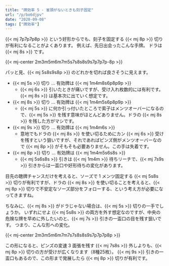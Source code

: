 ```yaml
---
title: "牌効率 5 - 雀頭がないときも刻子固定"
url: "/p/bo6djpv"
date: "2020-09-08"
tags: ["牌効率"]
---
```


{{< mj 7p7p7p8p >}} という好形からでも、刻子を固定する {{< mj 8p >}} 切りが有利になることがよくあります。
例えば、先日出会ったこんな手牌。
ドラは {{< mj 8s >}} です。

{{< mj-center 2m3m5m6m7m5s7s8s8s9s7p7p7p-8p >}}

パッと見、{{< mj 5s8s9s8p >}} のどれかを切れば良さそうに見えます。

- {{< mj 5s >}} 切り ... 有効牌は {{< mj 1m4m8s6p8p9p >}}
    - {{< mj 6s >}} 引いたときが痛いですが、受け入れ枚数的には有利です。{{< mj 8s >}} は基本次に出ていく想定です。
- {{< mj 8s >}} 切り ... 有効牌は {{< mj 1m4m5s6p8p9p >}}
    - {{< mj 5s >}} に何か引っ付いたところで索子はメンツオーバーになるので、{{< mj 5s >}} を残す意味がほとんどありません。ドラの {{< mj 8s >}} を残した方がマシです。
- {{< mj 9s >}} 切り ... 有効牌は {{< mj 1m4m6s >}}
    - 意地でもドラの {{< mj 8s >}} を使い切るためにカン {{< mj 6s >}} 受けを残すという狙いですが、それであればピンズ側がメンツオーバーなので {{< mj 8p >}} がそもそも必要ありません。この手は失着です。
- {{< mj 8p >}} 切り ... 有効牌は {{< mj 1m4m5s6s8s >}}
    - {{< mj 5s6s8s >}} 引きは {{< mj 1m4m >}} 待ちリーチで、{{< mj 7s9s >}} 引きからは一盃口や好形待ちの変化があります。

目先の聴牌チャンスだけを考えると、ソーズで 1 メンツ固定する {{< mj 5s8s >}} 切りが有利ですが、ドラの {{< mj 8s >}} を使い切ることを考えると、{{< mj 8p >}} 切りで不安定なソーズ部分をフォローする、という考え方が必要になってきますね。

ちなみに、{{< mj 8s >}} がドラじゃない場合は、{{< mj 5s >}} 切りの一手でしょうか。
いずれにせよ {{< mj 5s8s >}} の両方を外す想定なのですが、中央の危険な牌を早めに外したいのと、{{< mj 7s >}} 引きの一盃口の目を残す狙いです。
つまり、こんな形への変化。

{{< mj-center 2m3m5m6m7m7s7s8s8s9s7p7p7p8p >}}

この形になると、ピンズの変速 3 面張を残す {{< mj 7s8s >}} 外しよりも、{{< mj 8p >}} 切りの方が受けが広くなります（8種25枚）。
{{< mj 9s >}} 引きの一盃口もあるので、この形まで発展したら {{< mj 8p >}} 切りが有利です。

